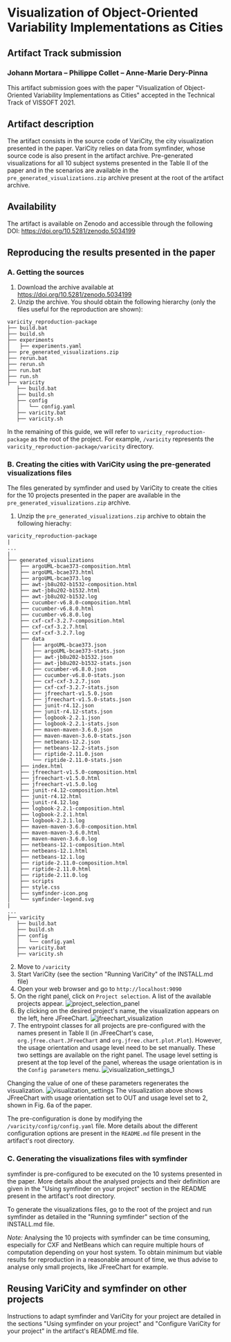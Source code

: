 # Visualization of Object-Oriented Variability Implementations as Cities
## Artifact Track submission

### Johann Mortara – Philippe Collet – Anne-Marie Dery-Pinna

This artifact submission goes with the paper "Visualization of Object-Oriented Variability Implementations as Cities" accepted in the Technical Track of VISSOFT 2021.

## Artifact description

The artifact consists in the source code of VariCity, the city visualization presented in the paper.
VariCity relies on data from symfinder, whose source code is also present in the artifact archive.
Pre-generated visualizations for all 10 subject systems presented in the Table II of the paper and in the scenarios are available in the `pre_generated_visualizations.zip` archive present at the root of the artifact archive.

## Availability

The artifact is available on Zenodo and accessible through the following DOI: https://doi.org/10.5281/zenodo.5034199


## Reproducing the results presented in the paper

### A. Getting the sources

1. Download the archive available at https://doi.org/10.5281/zenodo.5034199
2. Unzip the archive. You should obtain the following hierarchy (only the files useful for the reproduction are shown):
```
varicity_reproduction-package
├── build.bat
├── build.sh
├── experiments
│   ├── experiments.yaml
├── pre_generated_visualizations.zip
├── rerun.bat
├── rerun.sh
├── run.bat
├── run.sh
├── varicity
   ├── build.bat
   ├── build.sh
   ├── config
   │   └── config.yaml
   ├── varicity.bat
   ├── varicity.sh
```
In the remaining of this guide, we will refer to `varicity_reproduction-package` as the root of the project.
For example, `/varicity` represents the `varicity_reproduction-package/varicity` directory.

### B. Creating the cities with VariCity using the pre-generated visualizations files

The files generated by symfinder and used by VariCity to create the cities for the 10 projects presented in the paper are available in the `pre_generated_visualizations.zip` archive.

1. Unzip the `pre_generated_visualizations.zip` archive to obtain the following hierachy:
```
varicity_reproduction-package
|
...
|
├── generated_visualizations
│   ├── argoUML-bcae373-composition.html
│   ├── argoUML-bcae373.html
│   ├── argoUML-bcae373.log
│   ├── awt-jb8u202-b1532-composition.html
│   ├── awt-jb8u202-b1532.html
│   ├── awt-jb8u202-b1532.log
│   ├── cucumber-v6.8.0-composition.html
│   ├── cucumber-v6.8.0.html
│   ├── cucumber-v6.8.0.log
│   ├── cxf-cxf-3.2.7-composition.html
│   ├── cxf-cxf-3.2.7.html
│   ├── cxf-cxf-3.2.7.log
│   ├── data
│   │   ├── argoUML-bcae373.json
│   │   ├── argoUML-bcae373-stats.json
│   │   ├── awt-jb8u202-b1532.json
│   │   ├── awt-jb8u202-b1532-stats.json
│   │   ├── cucumber-v6.8.0.json
│   │   ├── cucumber-v6.8.0-stats.json
│   │   ├── cxf-cxf-3.2.7.json
│   │   ├── cxf-cxf-3.2.7-stats.json
│   │   ├── jfreechart-v1.5.0.json
│   │   ├── jfreechart-v1.5.0-stats.json
│   │   ├── junit-r4.12.json
│   │   ├── junit-r4.12-stats.json
│   │   ├── logbook-2.2.1.json
│   │   ├── logbook-2.2.1-stats.json
│   │   ├── maven-maven-3.6.0.json
│   │   ├── maven-maven-3.6.0-stats.json
│   │   ├── netbeans-12.2.json
│   │   ├── netbeans-12.2-stats.json
│   │   ├── riptide-2.11.0.json
│   │   └── riptide-2.11.0-stats.json
│   ├── index.html
│   ├── jfreechart-v1.5.0-composition.html
│   ├── jfreechart-v1.5.0.html
│   ├── jfreechart-v1.5.0.log
│   ├── junit-r4.12-composition.html
│   ├── junit-r4.12.html
│   ├── junit-r4.12.log
│   ├── logbook-2.2.1-composition.html
│   ├── logbook-2.2.1.html
│   ├── logbook-2.2.1.log
│   ├── maven-maven-3.6.0-composition.html
│   ├── maven-maven-3.6.0.html
│   ├── maven-maven-3.6.0.log
│   ├── netbeans-12.1-composition.html
│   ├── netbeans-12.1.html
│   ├── netbeans-12.1.log
│   ├── riptide-2.11.0-composition.html
│   ├── riptide-2.11.0.html
│   ├── riptide-2.11.0.log
│   ├── scripts
│   ├── style.css
│   ├── symfinder-icon.png
│   └── symfinder-legend.svg
|
...
├── varicity
   ├── build.bat
   ├── build.sh
   ├── config
   │   └── config.yaml
   ├── varicity.bat
   ├── varicity.sh

```
2. Move to `/varicity`
3. Start VariCity (see the section "Running VariCity" of the INSTALL.md file)
4. Open your web browser and go to `http://localhost:9090`
5. On the right panel, click on `Project selection`. A list of the available projects appear.
![project_selection_panel](images/project_selection_panel.png)
6. By clicking on the desired project's name, the visualization appears on the left, here JFreeChart.
![jfreechart_visualization](images/jfreechart_visualization.png)
7. The entrypoint classes for all projects are pre-configured with the names present in Table II (in JFreeChart's case, `org.jfree.chart.JFreeChart` and `org.jfree.chart.plot.Plot`).
However, the usage orientation and usage level need to be set manually.
These two settings are available on the right panel.
The usage level setting is present at the top level of the panel, whereas the usage orientation is in the `Config parameters` menu.
![visualization_settings_1](images/visualization_settings_1.png)

Changing the value of one of these parameters regenerates the visualization.
![visualization_settings](images/visualization_settings.png)
The visualization above shows JFreeChart with usage orientation set to OUT and usage level set to 2, shown in Fig. 6a of the paper.

The pre-configuration is done by modifying the `/varicity/config/config.yaml` file.
More details about the different configuration options are present in the `README.md` file present in the artifact's root directory.

### C. Generating the visualizations files with symfinder

symfinder is pre-configured to be executed on the 10 systems presented in the paper.
More details about the analysed projects and their definition are given in the "Using symfinder on your project" section in the README present in the artifact's root directory.

To generate the visualizations files, go to the root of the project and run symfinder as detailed in the "Running symfinder" section of the INSTALL.md file.

*Note:* Analysing the 10 projects with symfinder can be time consuming, especially for CXF and NetBeans which can require multiple hours of computation depending on your host system.
To obtain minimum but viable results for reproduction in a reasonable amount of time, we thus advise to analyse only small projects, like JFreeChart for example.


## Reusing VariCity and symfinder on other projects

Instructions to adapt symfinder and VariCity for your project are detailed in the sections "Using symfinder on your project" and "Configure VariCity for your project" in the artifact's README.md file.
